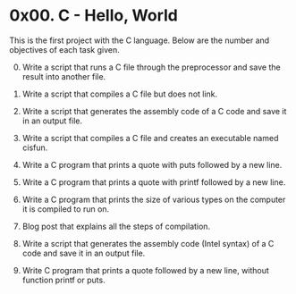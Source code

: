 # 0x00. C - Hello, World
This is the first project with the C language.
Below are the number and objectives of each task given.

0. Write a script that runs a C file through the preprocessor and save the result into another file.

1. Write a script that compiles a C file but does not link.

2. Write a script that generates the assembly code of a C code and save it in an output file.

3. Write a script that compiles a C file and creates an executable named cisfun.

4. Write a C program that prints a quote with puts followed by a new line.

5. Write a C program that prints a quote with printf followed by a new line.

6. Write a C program that prints the size of various types on the computer it is compiled to run on.

7. Blog post that explains all the steps of compilation.

8. Write a script that generates the assembly code (Intel syntax) of a C code and save it in an output file.

9. Write C program that prints a quote followed by a new line, without function printf or puts.
